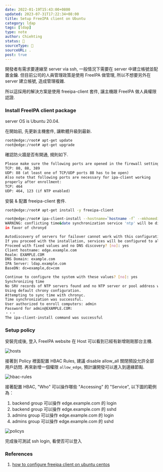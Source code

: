 ```yaml
---
date: 2022-01-19T15:43:00+0800
updated: 2023-07-31T17:22:34+08:00
title: Setup FreeIPA client on Ubuntu
category: ldap
tags: [ldap]
type: note
author: Chiehting
status: 🌲
sourceType: 📜️
sourceURL: .
post: true
---
```


開發者有需求要連線至 server via ssh, 一般情況下需要在 server 中建立帳號並配置金鑰.
但目前公司的人員管理政策是使用 FreeIPA 做管理, 所以不想要另外在 server 建立帳號, 造成管理複雜.

所以這採用的解決方案是使用 freeipa-client 套件, 讓主機跟 FreeIPA 做人員權限認證.

<!--more-->

### Install FreeIPA client package

server OS is Ubuntu 20.04.

在開始前, 先更新主機套件, 讓軟體升級到最新.

```bash
root@edge:/root# apt-get update
root@edge:/root# apt-get upgrade
```

確認防火牆是否有開通, 規則如下.

```txt
Please make sure the following ports are opened in the firewall settings:
TCP: 80, 88, 389
UDP: 88 (at least one of TCP/UDP ports 88 has to be open)
Also note that following ports are necessary for ipa-client working
properly after enrollment:
TCP: 464
UDP: 464, 123 (if NTP enabled)
```

安裝 & 配置 freeipa-client 套件.

```bash
root@edge:/root# apt-get install -y freeipa-client

root@edge:/root# ipa-client-install --hostname=`hostname -f` --mkhomedir --server=ldap.example.com --domain example.com --realm EXAMPLE.COM
WARNING: conflicting time&date synchronization service 'ntp' will be disabled
in favor of chronyd

Autodiscovery of servers for failover cannot work with this configuration.
If you proceed with the installation, services will be configured to always access the discovered server for all operations and will not fail over to other servers in case of failure.
Proceed with fixed values and no DNS discovery? [no]: yes
Client hostname: edge.example.com
Realm: EXAMPLE.COM
DNS Domain: example.com
IPA Server: ldap.example.com
BaseDN: dc=example,dc=com

Continue to configure the system with these values? [no]: yes
Synchronizing time
No SRV records of NTP servers found and no NTP server or pool address was provided.
Using default chrony configuration.
Attempting to sync time with chronyc.
Time synchronization was successful.
User authorized to enroll computers: admin
Password for admin@EXAMPLE.COM:
・・・
The ipa-client-install command was successful
```

### Setup policy

安裝完成後, 登入 FreeIPA website 在 Host 可以看到已經有新增剛剛那台主機.

![hosts](https://storage.googleapis.com/chiehting.com/blog/2022-01-19-install-freeipa-client-on-ubuntu-1.png)

接著到 Policy 裡面配置 HBAC Rules, 建議 disable allow_all 關閉預設允許全部用戶訪問.
再來新增一個權限 `allow_edge`, 預計讓開發可以進入到邊緣節點.

![hbac-rules](https://storage.googleapis.com/chiehting.com/blog/2022-01-19-install-freeipa-client-on-ubuntu-2.png)

接著配置 HBAC, "Who" 可以操作哪些 "Accessing" 的 "Service", 以下圖的範例為：

1. backend group 可以操作 edge.example.com 的 login
2. backend group 可以操作 edge.example.com 的 sshd
3. admins group 可以操作 edge.example.com 的 login
4. admins group 可以操作 edge.example.com 的 sshd

![policys](https://storage.googleapis.com/chiehting.com/blog/2022-01-19-install-freeipa-client-on-ubuntu-3.png)

完成後可測試 ssh login, 看使否可以登入

### References

1. [how to configure freeipa client on ubuntu centos](https://computingforgeeks.com/how-to-configure-freeipa-client-on-ubuntu-centos/)
